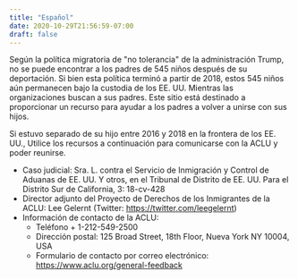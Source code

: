 ```yaml
---
title: "Español"
date: 2020-10-29T21:56:59-07:00
draft: false
---
```


Según la política migratoria de "no tolerancia" de la administración Trump, no se puede encontrar a los padres de 545 niños después de su deportación. Si bien esta política terminó a partir de 2018, estos 545 niños aún permanecen bajo la custodia de los EE. UU. Mientras las organizaciones buscan a sus padres. Este sitio está destinado a proporcionar un recurso para ayudar a los padres a volver a unirse con sus hijos.

Si estuvo separado de su hijo entre 2016 y 2018 en la frontera de los EE. UU., Utilice los recursos a continuación para comunicarse con la ACLU y poder reunirse.

* Caso judicial: Sra. L. contra el Servicio de Inmigración y Control de Aduanas de EE. UU. Y otros, en el Tribunal de Distrito de EE. UU. Para el Distrito Sur de California, 3: 18-cv-428
* Director adjunto del Proyecto de Derechos de los Inmigrantes de la ACLU: Lee Gelernt (Twitter: https://twitter.com/leegelernt)
* Información de contacto de la ACLU:
    * Teléfono + 1-212-549-2500
    * Dirección postal: 125 Broad Street, 18th Floor, Nueva York NY 10004, USA
    * Formulario de contacto por correo electrónico: https://www.aclu.org/general-feedback